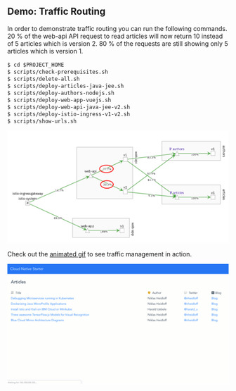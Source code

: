 ## Demo: Traffic Routing

In order to demonstrate traffic routing you can run the following commands. 20 % of the web-api API request to read articles will now return 10 instead of 5 articles which is version 2. 80 % of the requests are still showing only 5 articles which is version 1. 

```
$ cd $PROJECT_HOME
$ scripts/check-prerequisites.sh
$ scripts/delete-all.sh
$ scripts/deploy-articles-java-jee.sh
$ scripts/deploy-authors-nodejs.sh
$ scripts/deploy-web-app-vuejs.sh
$ scripts/deploy-web-api-java-jee-v2.sh
$ scripts/deploy-istio-ingress-v1-v2.sh
$ scripts/show-urls.sh
```

<kbd><img src="../images/traffic-management-1.png" /></kbd>

Check out the [animated gif](../images/traffic-management.gif) to see traffic management in action.

<kbd><img src="../images/traffic-management.gif" /></kbd>